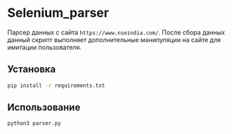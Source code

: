# Selenium_parser

Парсер данных с сайта `https://www.nseindia.com/`. После сбора данных данный скрипт выполняет дополнительные манипуляции на сайте для имитации пользователя.

## Установка

```bash
pip install -r requirements.txt
```

## Использование

```bash
python3 parser.py
```
